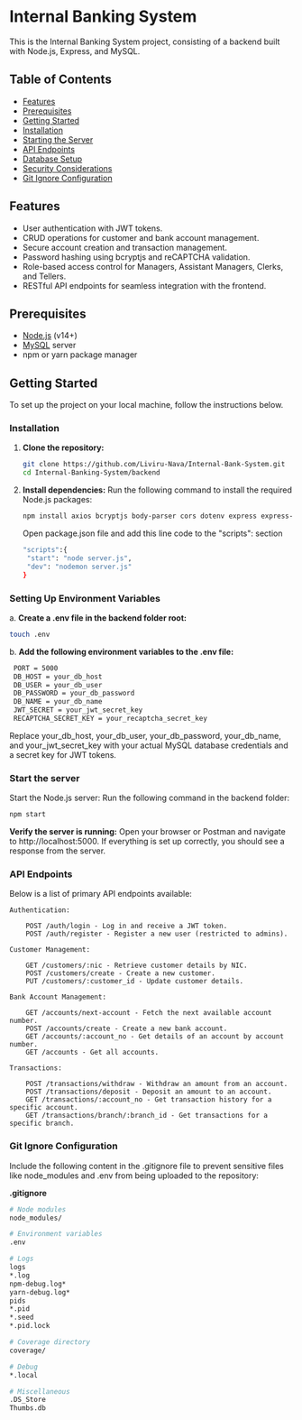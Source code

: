 # Internal Banking System

This is the Internal Banking System project, consisting of a backend built with Node.js, Express, and MySQL.

## Table of Contents
- [Features](#features)
- [Prerequisites](#prerequisites)
- [Getting Started](#getting-started)
- [Installation](#installation)
- [Starting the Server](#starting-the-server)
- [API Endpoints](#api-endpoints)
- [Database Setup](#database-setup)
- [Security Considerations](#security-considerations)
- [Git Ignore Configuration](#git-ignore-configuration)

## Features
- User authentication with JWT tokens.
- CRUD operations for customer and bank account management.
- Secure account creation and transaction management.
- Password hashing using bcryptjs and reCAPTCHA validation.
- Role-based access control for Managers, Assistant Managers, Clerks, and Tellers.
- RESTful API endpoints for seamless integration with the frontend.

## Prerequisites
- [Node.js](https://nodejs.org/) (v14+)
- [MySQL](https://www.mysql.com/) server
- npm or yarn package manager

## Getting Started
To set up the project on your local machine, follow the instructions below.

### Installation
1. **Clone the repository:**
   ```bash
   git clone https://github.com/Liviru-Nava/Internal-Bank-System.git
   cd Internal-Banking-System/backend

2. **Install dependencies:**
  Run the following command to install the required Node.js packages:
   ```bash
   npm install axios bcryptjs body-parser cors dotenv express express-validator helmet jsonwebtoken jwt-decode multer mysql2 path winston nodemon
   ```
   Open package.json file and add this line code to the "scripts": section
   ```bash
   "scripts":{
    "start": "node server.js",
    "dev": "nodemon server.js"
   }
   ```

### Setting Up Environment Variables
  a. **Create a .env file in the backend folder root:**
   ```bash
   touch .env
  ``` 
  b. **Add the following environment variables to the .env file:**
   ```bash
    PORT = 5000
    DB_HOST = your_db_host
    DB_USER = your_db_user
    DB_PASSWORD = your_db_password
    DB_NAME = your_db_name
    JWT_SECRET = your_jwt_secret_key
    RECAPTCHA_SECRET_KEY = your_recaptcha_secret_key
  ```
  Replace your_db_host, your_db_user, your_db_password, your_db_name, and your_jwt_secret_key with your actual MySQL database credentials and a secret key for JWT tokens.

### Start the server
  Start the Node.js server: Run the following command in the backend folder:
   ```bash
   npm start
   ```
   **Verify the server is running:** Open your browser or Postman and navigate to http://localhost:5000. If everything is set up correctly, you should see a response from the server.

### API Endpoints 

   Below is a list of primary API endpoints available:

    Authentication:
   
        POST /auth/login - Log in and receive a JWT token.
        POST /auth/register - Register a new user (restricted to admins).

    Customer Management:
   
        GET /customers/:nic - Retrieve customer details by NIC.
        POST /customers/create - Create a new customer.
        PUT /customers/:customer_id - Update customer details.

    Bank Account Management:
   
        GET /accounts/next-account - Fetch the next available account number.
        POST /accounts/create - Create a new bank account.
        GET /accounts/:account_no - Get details of an account by account number.
        GET /accounts - Get all accounts.

    Transactions:
   
        POST /transactions/withdraw - Withdraw an amount from an account.
        POST /transactions/deposit - Deposit an amount to an account.
        GET /transactions/:account_no - Get transaction history for a specific account.
        GET /transactions/branch/:branch_id - Get transactions for a specific branch.

### Git Ignore Configuration 
   Include the following content in the .gitignore file to prevent sensitive files like node_modules and .env from being uploaded to the repository:

 **.gitignore**
   ```bash
   # Node modules
   node_modules/

   # Environment variables
   .env

   # Logs
   logs
   *.log
   npm-debug.log*
   yarn-debug.log*
   pids
   *.pid
   *.seed
   *.pid.lock

   # Coverage directory
   coverage/

   # Debug
   *.local

   # Miscellaneous
   .DS_Store
   Thumbs.db

